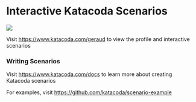 # Interactive Katacoda Scenarios

[![](http://shields.katacoda.com/katacoda/geraud/count.svg)](https://www.katacoda.com/geraud "Get your profile on Katacoda.com")

Visit https://www.katacoda.com/geraud to view the profile and interactive scenarios

### Writing Scenarios
Visit https://www.katacoda.com/docs to learn more about creating Katacoda scenarios

For examples, visit https://github.com/katacoda/scenario-example
